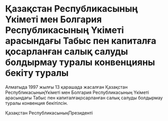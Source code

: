 # Қазақстан Республикасының Үкiметi мен Болгария Республикасының Үкiметi арасындағы Табыс пен капиталға қосарланған салық салуды болдырмау туралы конвенцияны бекiту туралы

Алматыда 1997 жылғы 13 қарашада жасалған Қазақстан РеспубликасыныңҮкiметi мен Болгария Республикасының Үкiметi арасындағы Табыс пен капиталғақосарланған салық салуды болдырмау туралы конвенция бекiтiлсiн.

Қазақстан РеспубликасыныңПрезидентi

